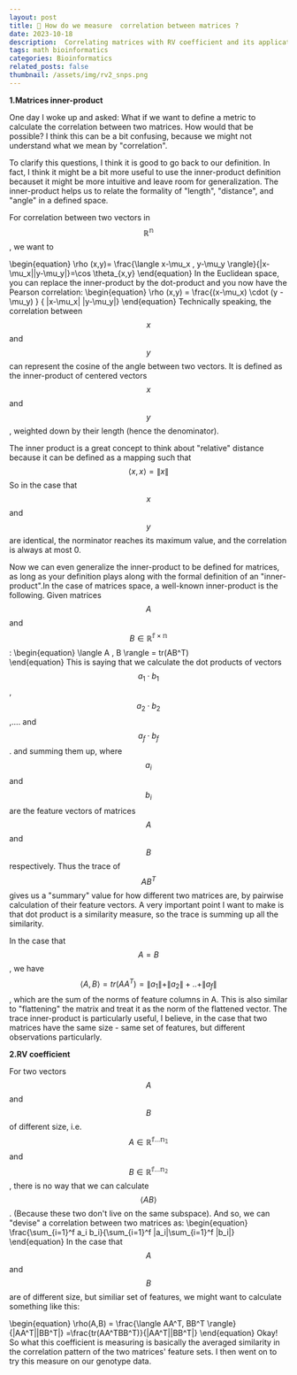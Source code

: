 ```yaml
---
layout: post
title: 📏 How do we measure  correlation between matrices ?
date: 2023-10-18
description:  Correlating matrices with RV coefficient and its application to correlating genotype arrays 
tags: math bioinformatics
categories: Bioinformatics
related_posts: false
thumbnail: /assets/img/rv2_snps.png
---
```

**1.Matrices inner-product**


One day I woke up and asked: What if we want to define a metric to calculate the correlation between two matrices. How would that be possible? I think this can be a bit confusing, because we might not understand what we mean by "correlation". 

To clarify this questions, I think it is good to go back to our definition. In fact, I think it might be a bit more useful to use the inner-product definition becauset it might be more intuitive and leave room for generalization. The inner-product helps us to relate the formality of "length", "distance", and "angle" in a defined space. 

For correlation between two vectors in $$\mathbb{R^n}$$, we want to 

\begin{equation}
    \rho (x,y)= \frac{\langle x-\mu_x , y-\mu_y \rangle}{\|x-\mu_x\|\|y-\mu_y\|}=\cos \theta_{x,y}
\end{equation}
 In the Euclidean space, you can replace the inner-product by the dot-product and you now have the Pearson correlation:
\begin{equation}
\rho (x,y) = \frac{(x-\mu_x) \cdot (y -\mu_y) } { \|x-\mu_x\| \|y-\mu_y\|}
\end{equation}
Technically speaking, the correlation between $$x$$ and $$y$$ can represent the cosine of the angle between two vectors. It is defined as the inner-product of centered vectors $$x$$ and $$y$$, weighted down by their length (hence the denominator).


The inner product is a great concept to think about "relative" distance because it can be defined as a mapping such that
$$\langle x,x \rangle = \|x\|$$
So in the case that $$x$$ and $$y$$ are identical, the norminator reaches its maximum value, and the correlation is always at most 0. 

Now we can even generalize the inner-product to be defined for matrices, as long as your definition plays along with the formal definition of an "inner-product".In the case of matrices space, a well-known inner-product is the following. Given matrices $$A$$ and $$B \in \mathbb{R^{f \times n}}$$:
\begin{equation}
\langle A , B \rangle = tr(AB^T)    
\end{equation}
This is saying that we calculate the dot products of vectors $$a_1 \cdot b_1$$ , $$a_2 \cdot b_2$$,.... and $$a_f \cdot b_f$$. and summing them up, where $$a_i$$ and $$b_i$$ are the feature vectors of matrices $$A$$ and $$B$$ respectively. Thus the trace of $$AB^T$$ gives us a "summary" value for how different two matrices are, by pairwise calculation of their feature vectors. A very important point I want to make is that dot product is a similarity measure, so the trace is summing up all the similarity.

In the case that $$A=B$$, we have 
$$\langle A ,B \rangle= tr(AA^T) = \|a_1\|+\|a_2\|+..+\|a_f\|$$,
which are the sum of the norms of feature columns in A.  This is also similar to "flattening" the matrix and treat it as the norm of the flattened vector.  The trace inner-product is particularly useful, I believe, in the case that 
two matrices have the same size - same set of features, but different observations particularly. 

**2.RV coefficient**

For two vectors $$A$$ and $$B$$ of different size, i.e. $$A \in \mathbb{R^{f \dots n_1}} $$ and $$B \in \mathbb{R^{f \dots n_2}}$$,
there is no way that we can calculate $$\langle A B \rangle$$. (Because these two don't live on the same subspace).
And so, we can "devise" a correlation between two matrices as:
\begin{equation}
    \frac{\sum_{i=1}^f a_i b_i}{\sum_{i=1}^f \|a_i\|\sum_{i=1}^f \|b_i\|}
\end{equation}
In the case that $$A$$ and $$B$$ are of different size, but similiar set of features, we might want to calculate something like this:

\begin{equation}
   \rho(A,B) = \frac{\langle AA^T, BB^T \rangle}{\|AA^T\|\|BB^T\|} =\frac{tr(AA^TBB^T)}{\|AA^T\|\|BB^T\|}
 \end{equation}
Okay! So what this coefficient is measuring is basically the averaged similarity in the correlation pattern of the two matrices' feature sets. 
 I then went on to try this measure on  our genotype data. 

